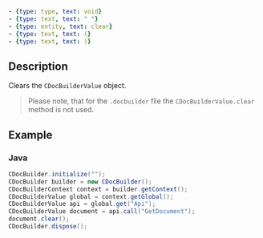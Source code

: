 ```yml signature
- {type: type, text: void}
- {type: text, text: " "}
- {type: entity, text: clear}
- {type: text, text: (}
- {type: text, text: )}
```

## Description

Clears the `CDocBuilderValue` object.

> Please note, that for the `.docbuilder` file the `CDocBuilderValue.clear` method is not used.

## Example

### Java

``` java
CDocBuilder.initialize("");
CDocBuilder builder = new CDocBuilder();
CDocBuilderContext context = builder.getContext();
CDocBuilderValue global = context.getGlobal();
CDocBuilderValue api = global.get("Api");
CDocBuilderValue document = api.call("GetDocument");
document.clear();
CDocBuilder.dispose();
```
